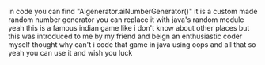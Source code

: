 in code you can find "Aigenerator.aiNumberGenerator()" it is a custom made random number generator you can replace it with java's random module 
yeah this is a famous indian game like i don't know about other places but this was introduced to me by my friend and beign an enthusiastic coder myself thought why can't i code that game in java using oops and all that 
so yeah you can use it and wish you luck 
